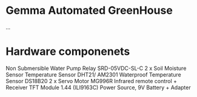 # Gemma Automated GreenHouse
...

# Hardware componenets
Non Submersible Water Pump
Relay SRD-05VDC-SL-C
2 x Soil Moisture Sensor
Temperature Sensor DHT21/ AM2301 
Waterproof Temperature Sensor DS18B20
2 x Servo Motor MG996R
Infrared remote control + Receiver
TFT Module 1.44 (ILI9163C)
Power Source, 9V Battery + Adapter
